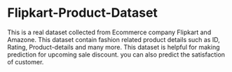 # Flipkart-Product-Dataset
This is a real dataset collected from Ecommerce company Flipkart and Amazone. This dataset contain fashion related product details such as ID, Rating, Product-details and many more. This dataset is helpful for making prediction for upcoming sale discount. you can also predict the satisfaction of customer.
